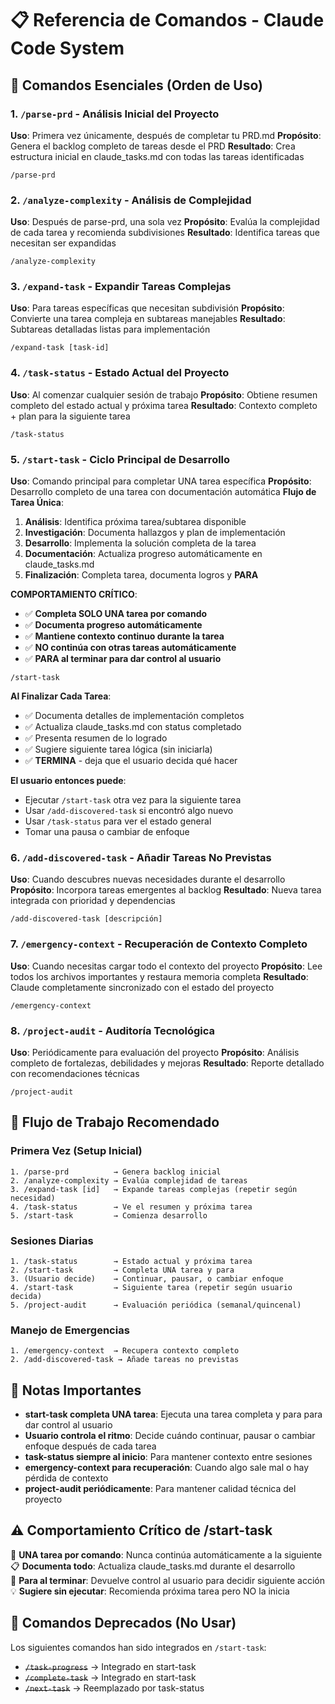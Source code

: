 # 📋 Referencia de Comandos - Claude Code System

## 🚀 Comandos Esenciales (Orden de Uso)

### 1. `/parse-prd` - Análisis Inicial del Proyecto
**Uso**: Primera vez únicamente, después de completar tu PRD.md
**Propósito**: Genera el backlog completo de tareas desde el PRD
**Resultado**: Crea estructura inicial en claude_tasks.md con todas las tareas identificadas

```
/parse-prd
```

### 2. `/analyze-complexity` - Análisis de Complejidad
**Uso**: Después de parse-prd, una sola vez
**Propósito**: Evalúa la complejidad de cada tarea y recomienda subdivisiones
**Resultado**: Identifica tareas que necesitan ser expandidas

```
/analyze-complexity
```

### 3. `/expand-task` - Expandir Tareas Complejas
**Uso**: Para tareas específicas que necesitan subdivisión
**Propósito**: Convierte una tarea compleja en subtareas manejables
**Resultado**: Subtareas detalladas listas para implementación

```
/expand-task [task-id]
```

### 4. `/task-status` - Estado Actual del Proyecto
**Uso**: Al comenzar cualquier sesión de trabajo
**Propósito**: Obtiene resumen completo del estado actual y próxima tarea
**Resultado**: Contexto completo + plan para la siguiente tarea

```
/task-status
```

### 5. `/start-task` - Ciclo Principal de Desarrollo
**Uso**: Comando principal para completar UNA tarea específica
**Propósito**: Desarrollo completo de una tarea con documentación automática
**Flujo de Tarea Única**:
1. **Análisis**: Identifica próxima tarea/subtarea disponible
2. **Investigación**: Documenta hallazgos y plan de implementación 
3. **Desarrollo**: Implementa la solución completa de la tarea
4. **Documentación**: Actualiza progreso automáticamente en claude_tasks.md
5. **Finalización**: Completa tarea, documenta logros y **PARA**

**COMPORTAMIENTO CRÍTICO**: 
- ✅ **Completa SOLO UNA tarea por comando**
- ✅ **Documenta progreso automáticamente**
- ✅ **Mantiene contexto continuo durante la tarea**
- ✅ **NO continúa con otras tareas automáticamente**
- ✅ **PARA al terminar para dar control al usuario**

```
/start-task
```

**Al Finalizar Cada Tarea**:
- ✅ Documenta detalles de implementación completos
- ✅ Actualiza claude_tasks.md con status completado
- ✅ Presenta resumen de lo logrado
- ✅ Sugiere siguiente tarea lógica (sin iniciarla)
- ✅ **TERMINA** - deja que el usuario decida qué hacer

**El usuario entonces puede**:
- Ejecutar `/start-task` otra vez para la siguiente tarea
- Usar `/add-discovered-task` si encontró algo nuevo
- Usar `/task-status` para ver el estado general
- Tomar una pausa o cambiar de enfoque

### 6. `/add-discovered-task` - Añadir Tareas No Previstas
**Uso**: Cuando descubres nuevas necesidades durante el desarrollo
**Propósito**: Incorpora tareas emergentes al backlog
**Resultado**: Nueva tarea integrada con prioridad y dependencias

```
/add-discovered-task [descripción]
```

### 7. `/emergency-context` - Recuperación de Contexto Completo
**Uso**: Cuando necesitas cargar todo el contexto del proyecto
**Propósito**: Lee todos los archivos importantes y restaura memoria completa
**Resultado**: Claude completamente sincronizado con el estado del proyecto

```
/emergency-context
```

### 8. `/project-audit` - Auditoría Tecnológica
**Uso**: Periódicamente para evaluación del proyecto
**Propósito**: Análisis completo de fortalezas, debilidades y mejoras
**Resultado**: Reporte detallado con recomendaciones técnicas

```
/project-audit
```

## 🔄 Flujo de Trabajo Recomendado

### Primera Vez (Setup Inicial)
```
1. /parse-prd          → Genera backlog inicial
2. /analyze-complexity → Evalúa complejidad de tareas  
3. /expand-task [id]   → Expande tareas complejas (repetir según necesidad)
4. /task-status        → Ve el resumen y próxima tarea
5. /start-task         → Comienza desarrollo
```

### Sesiones Diarias
```
1. /task-status        → Estado actual y próxima tarea
2. /start-task         → Completa UNA tarea y para
3. (Usuario decide)    → Continuar, pausar, o cambiar enfoque
4. /start-task         → Siguiente tarea (repetir según usuario decida)
5. /project-audit      → Evaluación periódica (semanal/quincenal)
```

### Manejo de Emergencias
```
1. /emergency-context  → Recupera contexto completo
2. /add-discovered-task → Añade tareas no previstas
```

## 📝 Notas Importantes

- **start-task completa UNA tarea**: Ejecuta una tarea completa y para para dar control al usuario
- **Usuario controla el ritmo**: Decide cuándo continuar, pausar o cambiar enfoque después de cada tarea
- **task-status siempre al inicio**: Para mantener contexto entre sesiones
- **emergency-context para recuperación**: Cuando algo sale mal o hay pérdida de contexto
- **project-audit periódicamente**: Para mantener calidad técnica del proyecto

## ⚠️ Comportamiento Crítico de /start-task

🎯 **UNA tarea por comando**: Nunca continúa automáticamente a la siguiente
📋 **Documenta todo**: Actualiza claude_tasks.md durante el desarrollo  
🛑 **Para al terminar**: Devuelve control al usuario para decidir siguiente acción
💡 **Sugiere sin ejecutar**: Recomienda próxima tarea pero NO la inicia

## 🚨 Comandos Deprecados (No Usar)

Los siguientes comandos han sido integrados en `/start-task`:
- ~~`/task-progress`~~ → Integrado en start-task
- ~~`/complete-task`~~ → Integrado en start-task  
- ~~`/next-task`~~ → Reemplazado por task-status
